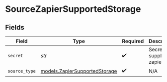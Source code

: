 # SourceZapierSupportedStorage


## Fields

| Field                                                                | Type                                                                 | Required                                                             | Description                                                          |
| -------------------------------------------------------------------- | -------------------------------------------------------------------- | -------------------------------------------------------------------- | -------------------------------------------------------------------- |
| `secret`                                                             | *str*                                                                | :heavy_check_mark:                                                   | Secret key supplied by zapier                                        |
| `source_type`                                                        | [models.ZapierSupportedStorage](../models/zapiersupportedstorage.md) | :heavy_check_mark:                                                   | N/A                                                                  |